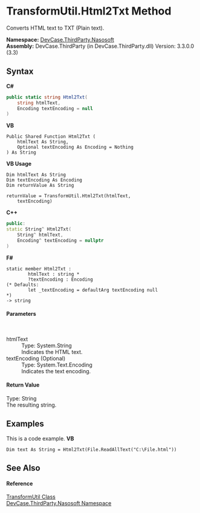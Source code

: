 # TransformUtil.Html2Txt Method 
 

Converts HTML text to TXT (Plain text).

**Namespace:**&nbsp;<a href="N_DevCase_ThirdParty_Nasosoft">DevCase.ThirdParty.Nasosoft</a><br />**Assembly:**&nbsp;DevCase.ThirdParty (in DevCase.ThirdParty.dll) Version: 3.3.0.0 (3.3)

## Syntax

**C#**<br />
``` C#
public static string Html2Txt(
	string htmlText,
	Encoding textEncoding = null
)
```

**VB**<br />
``` VB
Public Shared Function Html2Txt ( 
	htmlText As String,
	Optional textEncoding As Encoding = Nothing
) As String
```

**VB Usage**<br />
``` VB Usage
Dim htmlText As String
Dim textEncoding As Encoding
Dim returnValue As String

returnValue = TransformUtil.Html2Txt(htmlText, 
	textEncoding)
```

**C++**<br />
``` C++
public:
static String^ Html2Txt(
	String^ htmlText, 
	Encoding^ textEncoding = nullptr
)
```

**F#**<br />
``` F#
static member Html2Txt : 
        htmlText : string * 
        ?textEncoding : Encoding 
(* Defaults:
        let _textEncoding = defaultArg textEncoding null
*)
-> string 

```


#### Parameters
&nbsp;<dl><dt>htmlText</dt><dd>Type: System.String<br />Indicates the HTML text.</dd><dt>textEncoding (Optional)</dt><dd>Type: System.Text.Encoding<br />Indicates the text encoding.</dd></dl>

#### Return Value
Type: String<br />The resulting string.

## Examples
This is a code example. 
**VB**<br />
``` VB
Dim text As String = Html2Txt(File.ReadAllText("C:\File.html"))
```


## See Also


#### Reference
<a href="T_DevCase_ThirdParty_Nasosoft_TransformUtil">TransformUtil Class</a><br /><a href="N_DevCase_ThirdParty_Nasosoft">DevCase.ThirdParty.Nasosoft Namespace</a><br />